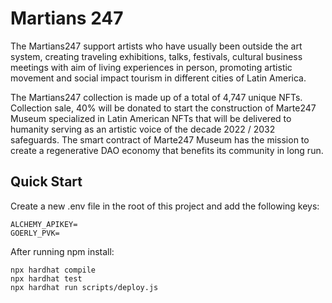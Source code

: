 # Martians 247

The Martians247 support artists who have usually been outside the art system, creating traveling exhibitions, talks, festivals, cultural business meetings with aim of living experiences in person, promoting artistic movement and social impact tourism in different cities of Latin America.

The Martians247 collection is made up of a total of 4,747 unique NFTs. Collection sale, 40% will be donated to start the construction of Marte247 Museum specialized in Latin American NFTs that will be delivered to humanity serving as an  artistic voice of the decade 2022 / 2032 safeguards. The smart contract of Marte247 Museum has the mission to create a regenerative DAO economy that benefits its community in long run.

## Quick Start

Create a new .env file in the root of this project and add the following keys:

```shell
ALCHEMY_APIKEY=
GOERLY_PVK=
```

After running npm install:

```shell
npx hardhat compile
npx hardhat test
npx hardhat run scripts/deploy.js
```



